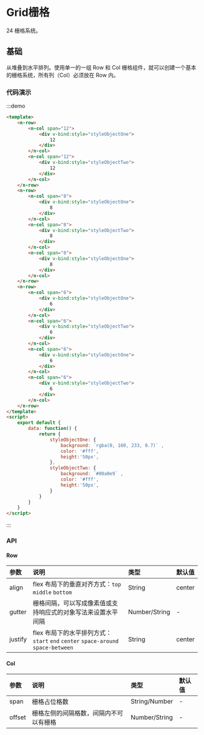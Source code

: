 # Grid栅格

24 栅格系统。

## 基础
从堆叠到水平排列。使用单一的一组 Row 和 Col 栅格组件，就可以创建一个基本的栅格系统，所有列（Col）必须放在 Row 内。

### 代码演示
:::demo
```html
<template>
    <n-row>
        <n-col span="12">
            <div v-bind:style="styleObjectOne">
                12
            </div>
        </n-col>
        <n-col span="12">
            <div v-bind:style="styleObjectTwo">
                12
            </div>
        </n-col>
    </n-row>
    <n-row>
        <n-col span="8">
            <div v-bind:style="styleObjectOne">
                8
            </div>
        </n-col>
        <n-col span="8">
            <div v-bind:style="styleObjectTwo">
                8
            </div>
        </n-col>
        <n-col span="8">
            <div v-bind:style="styleObjectOne">
                8
            </div>
        </n-col>
    </n-row>
    <n-row>
        <n-col span="6">
            <div v-bind:style="styleObjectOne">
                6
            </div>
        </n-col>
        <n-col span="6">
            <div v-bind:style="styleObjectTwo">
                6
            </div>
        </n-col>
        <n-col span="6">
            <div v-bind:style="styleObjectOne">
                6
            </div>
        </n-col>
        <n-col span="6">
            <div v-bind:style="styleObjectTwo">
                6
            </div>
        </n-col>
    </n-row>
</template>
<script>
    export default {
        data: function() {
            return {
                styleObjectOne: {
                    background: `rgba(0, 160, 233, 0.7)` ,
                    color: '#fff',
                    height:'50px',
                },
                styleObjectTwo: {
                    background: `#00a0e9` ,
                    color: '#fff',
                    height:'50px',
                }
            }
        }
    }
</script>
```

:::

### API

#### Row

| 参数 | 说明 | 类型 | 默认值 |
| :--- | :--- | :--- | :--- |
| align | flex 布局下的垂直对齐方式：`top` `middle` `bottom` | String | center |
| gutter | 栅格间隔，可以写成像素值或支持响应式的对象写法来设置水平间隔  | Number/String | - |
| justify    | flex 布局下的水平排列方式：`start` `end` `center` `space-around` `space-between` | String | center |

#### Col
| 参数 | 说明 | 类型 | 默认值 |
| :--- | :--- | :--- | :--- |
| span | 栅格占位格数 | String/Number | - |
| offset | 栅格左侧的间隔格数，间隔内不可以有栅格  | Number/String | - |

